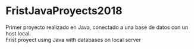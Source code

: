 # FristJavaProyects2018
Primer proyecto realizado en Java, conectado a una base de datos con un host local.
<br>
Frist proyect using Java with databases on local server
